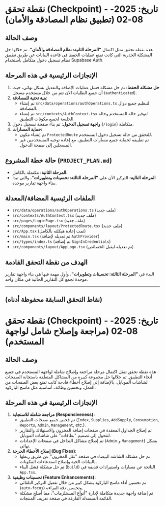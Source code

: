 # نقطة تحقق (Checkpoint) - تاريخ: 2025-08-02 (تطبيق نظام المصادقة والأمان)

## وصف الحالة
هذه نقطة تحقق تمثل اكتمال **"المرحلة الثانية: نظام المصادقة والأمان"**. تم خلالها حل المشكلة الجذرية التي كانت تمنع عمليات الحفظ في قاعدة البيانات عن طريق تطبيق نظام تسجيل دخول متكامل باستخدام Supabase Auth.

## الإنجازات الرئيسية في هذه المرحلة
1.  **حل مشكلة الحفظ:** تم حل مشكلة فشل عمليات الإضافة والتعديل بشكل نهائي، حيث أن جميع الطلبات الآن تتم من خلال مستخدم مسجل (`authenticated`).
2.  **بنية تحتية للمصادقة:**
    *   تم إنشاء `src/data/operations/authOperations.ts` لتنظيم جميع دوال المصادقة.
    *   تم إنشاء `src/contexts/AuthContext.tsx` لتوفير حالة المستخدم وحالة الجلسة لجميع مكونات التطبيق.
3.  **واجهة تسجيل الدخول:** تم بناء صفحة تسجيل دخول (`/login`) متكاملة.
4.  **حماية المسارات:**
    *   تم إنشاء مكون `ProtectedRoute` للتحقق من حالة تسجيل دخول المستخدم.
    *   تم تطبيقه لحماية جميع مسارات التطبيق، مع إعادة توجيه المستخدمين غير المسجلين إلى صفحة الدخول.

## حالة خطة المشروع (`PROJECT_PLAN.md`)
- **المرحلة الثانية:** مكتملة بالكامل.
- **المرحلة التالية:** التركيز الآن على **"المرحلة الثالثة: تحسينات وتطويرات"**، والتي تبدأ ببناء واجهة تقارير موحدة.

## الملفات الرئيسية المضافة/المعدلة
- `src/data/operations/authOperations.ts` (ملف جديد)
- `src/contexts/AuthContext.tsx` (ملف جديد)
- `src/pages/LoginPage.tsx` (ملف جديد)
- `src/components/layout/ProtectedRoute.tsx` (ملف جديد)
- `src/App.tsx` (تمت إعادة هيكلته بالكامل)
- `src/main.tsx` (تم تعديله لإضافة `AuthProvider`)
- `src/types/index.ts` (تم إضافة `SignInCredentials`)
- `src/components/layout/AppLogo.tsx` (تم تعديله ليقبل الخصائص)

## الهدف من نقطة التحقق القادمة
البدء في **"المرحلة الثالثة: تحسينات وتطويرات"**، وأول مهمة فيها هي بناء واجهة تقارير موحدة تجمع كل التقارير الحالية في مكان واحد.

---
(نقاط التحقق السابقة محفوظة أدناه)
---

# نقطة تحقق (Checkpoint) - تاريخ: 2025-08-02 (مراجعة وإصلاح شامل لواجهة المستخدم)

## وصف الحالة
هذه نقطة تحقق تمثل اكتمال مرحلة مراجعة وإصلاح شاملة لواجهة المستخدم في جميع أنحاء التطبيق. تم خلالها حل مجموعة كبيرة من المشاكل المتعلقة باستجابة الصفحات لشاشات الموبايل، بالإضافة إلى إصلاح أخطاء فادحة كانت تمنع بعض الصفحات من العمل، وتحسين وظائف أساسية مثل ماسح الباركود.

## الإنجازات الرئيسية في هذه المرحلة
1.  **مراجعة شاملة للاستجابة (Responsiveness):**
    *   تم فحص جميع صفحات التطبيق (`Index`, `Supplies`, `AddSupply`, `Consumption`, `Reports`, `Admin`, `Management`, etc.).
    *   تم إصلاح الجداول المعقدة في صفحات إضافة المخزون والاستهلاك والتقارير لتتحول إلى تصميم "بطاقات" على شاشات الموبايل.
    *   تم إصلاح مشاكل التداخل في صفحات الإعدادات (`Admin` و `Management`) بشكل نهائي.
2.  **إصلاح الأخطاء الحرجة (Bug Fixes):**
    *   تم حل مشكلة الشاشة البيضاء في صفحة "نقل المخزون" عن طريق ربطها بالبيانات الحية وإصلاح استدعاءات المكونات.
    *   تم حل مشكلة فشل البناء (`build`) الناتجة عن مسارات واستيرادات قديمة في `App.tsx`.
3.  **تحسينات وظيفية (Feature Enhancements):**
    *   تم تحسين أداء ماسح الباركود بشكل كبير من خلال تفعيل التركيز التلقائي (`auto-focus`) وتحسين دقة القراءة.
    *   تم إضافة واجهة جديدة متكاملة لإدارة "أنواع المستلزمات"، مما أصلح مشكلة القائمة المنسدلة الفارغة في صفحة تعريف المنتجات.
